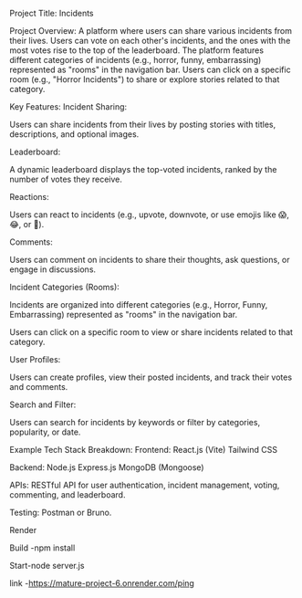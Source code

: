 Project Title: Incidents

Project Overview:
A platform where users can share various incidents from their lives. Users can vote on each other's incidents, and the ones with the most votes rise to the top of the leaderboard. The platform features different categories of incidents (e.g., horror, funny, embarrassing) represented as "rooms" in the navigation bar. Users can click on a specific room (e.g., "Horror Incidents") to share or explore stories related to that category.

Key Features:
Incident Sharing:

Users can share incidents from their lives by posting stories with titles, descriptions, and optional images.

Leaderboard:

A dynamic leaderboard displays the top-voted incidents, ranked by the number of votes they receive.

Reactions:

Users can react to incidents (e.g., upvote, downvote, or use emojis like 😱, 😂, or 🤯).

Comments:

Users can comment on incidents to share their thoughts, ask questions, or engage in discussions.

Incident Categories (Rooms):

Incidents are organized into different categories (e.g., Horror, Funny, Embarrassing) represented as "rooms" in the navigation bar.

Users can click on a specific room to view or share incidents related to that category.

User Profiles:

Users can create profiles, view their posted incidents, and track their votes and comments.

Search and Filter:

Users can search for incidents by keywords or filter by categories, popularity, or date.

Example Tech Stack Breakdown:
Frontend:
React.js (Vite)
Tailwind CSS

Backend:
Node.js
Express.js
MongoDB (Mongoose)

APIs:
RESTful API for user authentication, incident management, voting, commenting, and leaderboard.

Testing: Postman or Bruno.


Render

Build -npm install

Start-node server.js

link -https://mature-project-6.onrender.com/ping